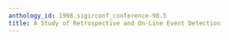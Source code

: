 ```yaml
---
anthology_id: 1998.sigirconf_conference-98.5
title: A Study of Retrospective and On-Line Event Detection
---
```


